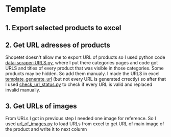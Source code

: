 # Template

## 1. Export selected products to excel

## 2. Get URL adresses of products

Shopetet doesn't allow me to export URL of products so I used python code [data-scraper-URLS.py](data-scraper-URLS.py), where I put there categories pages and code got URLS and titles of every product that was visible in those categories. Some products may be hidden. So add them manualy. I made the URLS in excel [template_generate_url](template_generate_url) (but not every URL is generated crrectly) so after that I used [check_url_status.py](check_url_status.py) to check if every URL is valid and replaced invalid manually.

## 3. Get URLs of images

From URLs I got in previous step I needed one image for reference. So I used [url_of_images.py](url_of_images.py) to load URLs from excel to get URL of main image of the product and write it to next column
